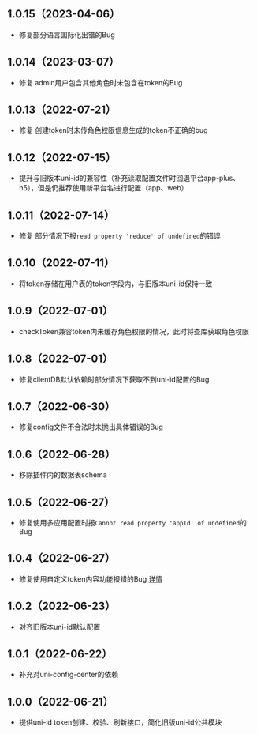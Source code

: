 ## 1.0.15（2023-04-06）
- 修复部分语言国际化出错的Bug
## 1.0.14（2023-03-07）
- 修复 admin用户包含其他角色时未包含在token的Bug
## 1.0.13（2022-07-21）
- 修复 创建token时未传角色权限信息生成的token不正确的bug
## 1.0.12（2022-07-15）
- 提升与旧版本uni-id的兼容性（补充读取配置文件时回退平台app-plus、h5），但是仍推荐使用新平台名进行配置（app、web）
## 1.0.11（2022-07-14）
- 修复 部分情况下报`read property 'reduce' of undefined`的错误
## 1.0.10（2022-07-11）
- 将token存储在用户表的token字段内，与旧版本uni-id保持一致
## 1.0.9（2022-07-01）
- checkToken兼容token内未缓存角色权限的情况，此时将查库获取角色权限
## 1.0.8（2022-07-01）
- 修复clientDB默认依赖时部分情况下获取不到uni-id配置的Bug
## 1.0.7（2022-06-30）
- 修复config文件不合法时未抛出具体错误的Bug
## 1.0.6（2022-06-28）
- 移除插件内的数据表schema
## 1.0.5（2022-06-27）
- 修复使用多应用配置时报`Cannot read property 'appId' of undefined`的Bug
## 1.0.4（2022-06-27）
- 修复使用自定义token内容功能报错的Bug [详情](https://ask.dcloud.net.cn/question/147945)
## 1.0.2（2022-06-23）
- 对齐旧版本uni-id默认配置
## 1.0.1（2022-06-22）
- 补充对uni-config-center的依赖
## 1.0.0（2022-06-21）
- 提供uni-id token创建、校验、刷新接口，简化旧版uni-id公共模块
